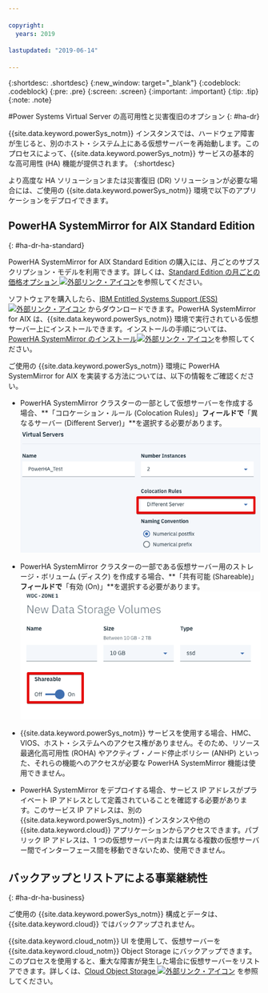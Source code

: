 ```yaml
---

copyright:
  years: 2019

lastupdated: "2019-06-14"

---
```


{:shortdesc: .shortdesc}
{:new_window: target="_blank"}
{:codeblock: .codeblock}
{:pre: .pre}
{:screen: .screen}
{:important: .important}
{:tip: .tip}
{:note: .note}

#Power Systems Virtual Server の高可用性と災害復旧のオプション
{: #ha-dr}

{{site.data.keyword.powerSys_notm}} インスタンスでは、ハードウェア障害が生じると、別のホスト・システム上にある仮想サーバーを再始動します。このプロセスによって、{{site.data.keyword.powerSys_notm}} サービスの基本的な高可用性 (HA) 機能が提供されます。
{:shortdesc}

より高度な HA ソリューションまたは災害復旧 (DR) ソリューションが必要な場合には、ご使用の {{site.data.keyword.powerSys_notm}} 環境で以下のアプリケーションをデプロイできます。

## PowerHA SystemMirror for AIX Standard Edition
{: #ha-dr-ha-standard}

PowerHA SystemMirror for AIX Standard Edition の購入には、月ごとのサブスクリプション・モデルを利用できます。詳しくは、[Standard Edition の月ごとの価格オプション ![外部リンク・アイコン](../icons/launch-glyph.svg "外部リンク・アイコン")](https://www.ibm.com/common/ssi/ShowDoc.wss?docURL=/common/ssi/rep_ca/8/897/ENUS219-288/index.html)を参照してください。

ソフトウェアを購入したら、[IBM Entitled Systems Support (ESS) ![外部リンク・アイコン](../icons/launch-glyph.svg "外部リンク・アイコン")](http://www.ibm.com/eserver/ess) からダウンロードできます。PowerHA SystemMirror for AIX は、{{site.data.keyword.powerSys_notm}} 環境で実行されている仮想サーバー上にインストールできます。インストールの手順については、[PowerHA SystemMirror のインストール![外部リンク・アイコン](../icons/launch-glyph.svg "外部リンク・アイコン")](https://www.ibm.com/support/knowledgecenter/SSPHQG_7.2/install/ha_install.html)を参照してください。

ご使用の {{site.data.keyword.powerSys_notm}} 環境に PowerHA SystemMirror for AIX を実装する方法については、以下の情報をご確認ください。

* PowerHA SystemMirror クラスターの一部として仮想サーバーを作成する場合、**「コロケーション・ルール (Colocation Rules)」**フィールドで**「異なるサーバー (Different Server)」**を選択する必要があります。
![「コロケーション・ルール (colocation rules)」フィールドの表示](/images/hadr2.png "「コロケーション・ルール (colocation rules)」フィールドの表示")

* PowerHA SystemMirror クラスターの一部である仮想サーバー用のストレージ・ボリューム (ディスク) を作成する場合、**「共有可能 (Shareable)」**フィールドで**「有効 (On)」**を選択する必要があります。
![「共有可能ルール (shareable rules)」フィールドの表示](/images/hadr1.png "「共有可能 (shareable)」フィールドの表示")

* {{site.data.keyword.powerSys_notm}} サービスを使用する場合、HMC、VIOS、ホスト・システムへのアクセス権がありません。そのため、リソース最適化高可用性 (ROHA) やアクティブ・ノード停止ポリシー (ANHP) といった、それらの機能へのアクセスが必要な PowerHA SystemMirror 機能は使用できません。

* PowerHA SystemMirror をデプロイする場合、サービス IP アドレスがプライベート IP アドレスとして定義されていることを確認する必要があります。このサービス IP アドレスは、別の {{site.data.keyword.powerSys_notm}} インスタンスや他の {{site.data.keyword.cloud}} アプリケーションからアクセスできます。パブリック IP アドレスは、1 つの仮想サーバー内または異なる複数の仮想サーバー間でインターフェース間を移動できないため、使用できません。

<!--When you deploy PowerHA SystemMirror for AIX Enterprise Edition clusters in the {{site.data.keyword.powerSys_notm}} environment, you can only use the Geographic Logical Volume Manager (GLVM) functions. You cannot use storage mirroring functions that are part of PowerHA SystemMirror for AIX Enterprise Edition because you do not have access to the subsystem storage in the {{site.data.keyword.powerSys_notm}} environment. For more information, see [Geographic Logical Volume Manager ![External link icon](../icons/launch-glyph.svg "External link icon")](https://www.ibm.com/support/knowledgecenter/SSPHQG_7.2/glvm/ha_glvm_kick.html).
{:note}
[Enterprise Edition monthly pricing options ![External link icon](../icons/launch-glyph.svg "External link icon")](https://www.ibm.com/common/ssi/cgi-bin/ssialias?infotype=AN&subtype=CA&htmlfid=897/ENUS219-286) -->

## バックアップとリストアによる事業継続性
{: #ha-dr-ha-business}

ご使用の {{site.data.keyword.powerSys_notm}} 構成とデータは、{{site.data.keyword.cloud}} ではバックアップされません。

{{site.data.keyword.cloud_notm}} UI を使用して、仮想サーバーを {{site.data.keyword.cloud_notm}} Object Storage にバックアップできます。このプロセスを使用すると、重大な障害が発生した場合に仮想サーバーをリストアできます。詳しくは、[Cloud Object Storage ![外部リンク・アイコン](../icons/launch-glyph.svg "外部リンク・アイコン")](/docs/services/cloud-object-storage?topic=cloud-object-storage-getting-started) を参照してください。
